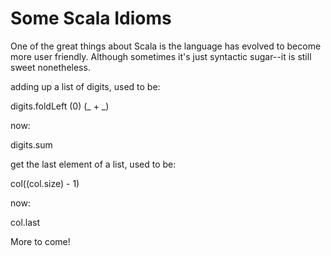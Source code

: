 Some Scala Idioms
=================

One of the great things about Scala is the language has evolved to become more user friendly.
Although sometimes it's just syntactic sugar--it is still sweet nonetheless.


adding up a list of digits, used to be:

digits.foldLeft (0) (_ + _)

now:

digits.sum


get the last element of a list, used to be:

col((col.size) - 1) 

now:

col.last

More to come!
